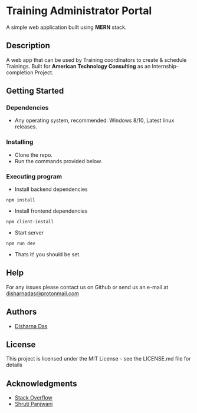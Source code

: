 # Training Administrator Portal 

A simple web application built using **MERN** stack.

## Description

A web app that can be used by Training coordinators to create & schedule Trainings. Built for **American Technology Consulting** as an Internship-completion Project.

## Getting Started

### Dependencies

* Any operating system, recommended: Windows 8/10, Latest linux releases.


### Installing

* Clone the repo.
* Run the commands provided below.


### Executing program

* Install backend dependencies 

```
npm install
```
* Install frontend dependencies

```
npm client-install
```
* Start server

```
npm run dev
```
* Thats it! you should be set.

## Help

For any issues please contact us on Github or send us an e-mail at disharnadas@protonmail.com


## Authors





* [Disharna Das](https://github.com/disharnadas)



## License

This project is licensed under the MIT License - see the LICENSE.md file for details

## Acknowledgments

* [Stack Overflow](https://stackoverflow.com)
* [Shruti Panjwani](https://www.youtube.com/c/ShrutiCodes/featured)
